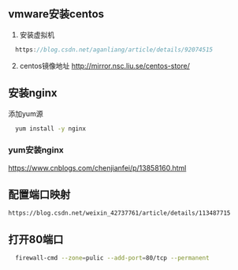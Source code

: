 ## vmware安装centos
1. 安装虚拟机
```js
  https://blog.csdn.net/aganliang/article/details/92074515
```
2. centos镜像地址
http://mirror.nsc.liu.se/centos-store/

## 安装nginx
添加yum源
```bash
  yum install -y nginx
```
### yum安装nginx
https://www.cnblogs.com/chenjianfei/p/13858160.html
## 配置端口映射
```url
https://blog.csdn.net/weixin_42737761/article/details/113487715
```
## 打开80端口
```bash
  firewall-cmd --zone=pulic --add-port=80/tcp --permanent
```